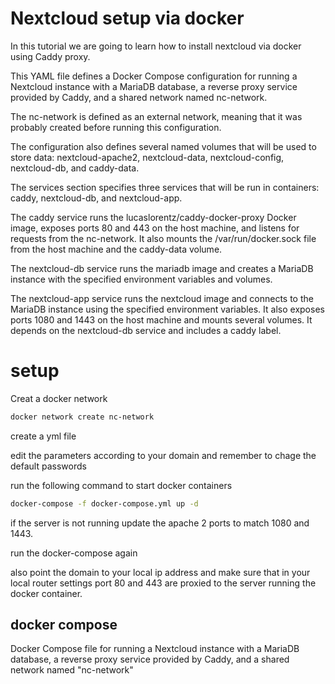 # Nextcloud setup via docker

In this tutorial we are going to learn how to install nextcloud via docker using Caddy proxy. 

This YAML file defines a Docker Compose configuration for running a Nextcloud instance with a MariaDB database, a reverse proxy service provided by Caddy, and a shared network named nc-network.

The nc-network is defined as an external network, meaning that it was probably created before running this configuration.

The configuration also defines several named volumes that will be used to store data: nextcloud-apache2, nextcloud-data, nextcloud-config, nextcloud-db, and caddy-data.

The services section specifies three services that will be run in containers: caddy, nextcloud-db, and nextcloud-app.

The caddy service runs the lucaslorentz/caddy-docker-proxy Docker image, exposes ports 80 and 443 on the host machine, and listens for requests from the nc-network. It also mounts the /var/run/docker.sock file from the host machine and the caddy-data volume.

The nextcloud-db service runs the mariadb image and creates a MariaDB instance with the specified environment variables and volumes.

The nextcloud-app service runs the nextcloud image and connects to the MariaDB instance using the specified environment variables. It also exposes ports 1080 and 1443 on the host machine and mounts several volumes. It depends on the nextcloud-db service and includes a caddy label.

# setup

Creat a docker network

```bash
docker network create nc-network
```

create a yml file

edit the parameters according to your domain and remember to chage the default passwords


run the following command to start docker containers

```bash
docker-compose -f docker-compose.yml up -d
``` 

if the server is not running update the apache 2 ports to match 1080 and 1443.

run the docker-compose again


also point the domain to your local ip address and make sure that in your local router settings port 80 and 443 are proxied to the server running the docker container. 




## docker compose

 Docker Compose file for running a Nextcloud instance with a MariaDB database,
 a reverse proxy service provided by Caddy, and a shared network named "nc-network"


